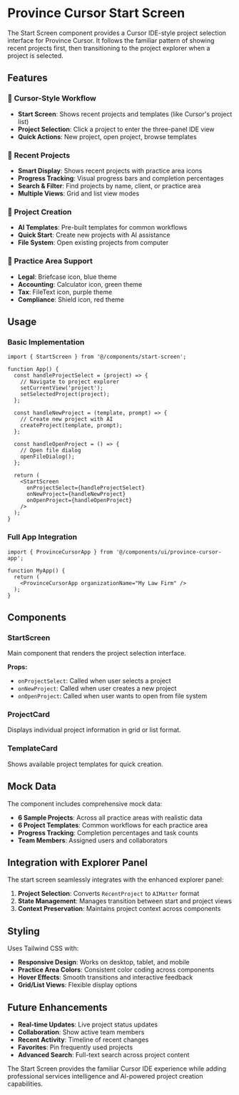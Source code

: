 # Province Cursor Start Screen

The Start Screen component provides a Cursor IDE-style project selection interface for Province Cursor. It follows the familiar pattern of showing recent projects first, then transitioning to the project explorer when a project is selected.

## Features

### 🎯 **Cursor-Style Workflow**
- **Start Screen**: Shows recent projects and templates (like Cursor's project list)
- **Project Selection**: Click a project to enter the three-panel IDE view
- **Quick Actions**: New project, open project, browse templates

### 📁 **Recent Projects**
- **Smart Display**: Shows recent projects with practice area icons
- **Progress Tracking**: Visual progress bars and completion percentages
- **Search & Filter**: Find projects by name, client, or practice area
- **Multiple Views**: Grid and list view modes

### 🚀 **Project Creation**
- **AI Templates**: Pre-built templates for common workflows
- **Quick Start**: Create new projects with AI assistance
- **File System**: Open existing projects from computer

### 💼 **Practice Area Support**
- **Legal**: Briefcase icon, blue theme
- **Accounting**: Calculator icon, green theme  
- **Tax**: FileText icon, purple theme
- **Compliance**: Shield icon, red theme

## Usage

### Basic Implementation

```tsx
import { StartScreen } from '@/components/start-screen';

function App() {
  const handleProjectSelect = (project) => {
    // Navigate to project explorer
    setCurrentView('project');
    setSelectedProject(project);
  };

  const handleNewProject = (template, prompt) => {
    // Create new project with AI
    createProject(template, prompt);
  };

  const handleOpenProject = () => {
    // Open file dialog
    openFileDialog();
  };

  return (
    <StartScreen
      onProjectSelect={handleProjectSelect}
      onNewProject={handleNewProject}
      onOpenProject={handleOpenProject}
    />
  );
}
```

### Full App Integration

```tsx
import { ProvinceCursorApp } from '@/components/ui/province-cursor-app';

function MyApp() {
  return (
    <ProvinceCursorApp organizationName="My Law Firm" />
  );
}
```

## Components

### StartScreen
Main component that renders the project selection interface.

**Props:**
- `onProjectSelect`: Called when user selects a project
- `onNewProject`: Called when user creates a new project
- `onOpenProject`: Called when user wants to open from file system

### ProjectCard
Displays individual project information in grid or list format.

### TemplateCard
Shows available project templates for quick creation.

## Mock Data

The component includes comprehensive mock data:

- **6 Sample Projects**: Across all practice areas with realistic data
- **6 Project Templates**: Common workflows for each practice area
- **Progress Tracking**: Completion percentages and task counts
- **Team Members**: Assigned users and collaborators

## Integration with Explorer Panel

The start screen seamlessly integrates with the enhanced explorer panel:

1. **Project Selection**: Converts `RecentProject` to `AIMatter` format
2. **State Management**: Manages transition between start and project views
3. **Context Preservation**: Maintains project context across components

## Styling

Uses Tailwind CSS with:
- **Responsive Design**: Works on desktop, tablet, and mobile
- **Practice Area Colors**: Consistent color coding across components
- **Hover Effects**: Smooth transitions and interactive feedback
- **Grid/List Views**: Flexible display options

## Future Enhancements

- **Real-time Updates**: Live project status updates
- **Collaboration**: Show active team members
- **Recent Activity**: Timeline of recent changes
- **Favorites**: Pin frequently used projects
- **Advanced Search**: Full-text search across project content

The Start Screen provides the familiar Cursor IDE experience while adding professional services intelligence and AI-powered project creation capabilities.